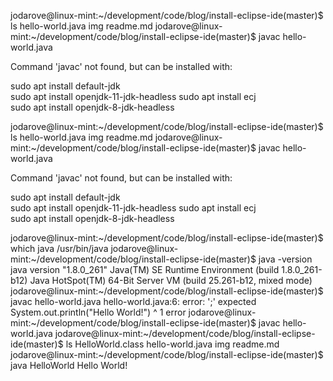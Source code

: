 jodarove@linux-mint:~/development/code/blog/install-eclipse-ide(master)$ ls
hello-world.java  img  readme.md
jodarove@linux-mint:~/development/code/blog/install-eclipse-ide(master)$ javac hello-world.java

Command 'javac' not found, but can be installed with:

sudo apt install default-jdk            
sudo apt install openjdk-11-jdk-headless
sudo apt install ecj                    
sudo apt install openjdk-8-jdk-headless

jodarove@linux-mint:~/development/code/blog/install-eclipse-ide(master)$ ls
hello-world.java  img  readme.md
jodarove@linux-mint:~/development/code/blog/install-eclipse-ide(master)$ javac hello-world.java

Command 'javac' not found, but can be installed with:

sudo apt install default-jdk            
sudo apt install openjdk-11-jdk-headless
sudo apt install ecj                    
sudo apt install openjdk-8-jdk-headless

jodarove@linux-mint:~/development/code/blog/install-eclipse-ide(master)$ which java
/usr/bin/java
jodarove@linux-mint:~/development/code/blog/install-eclipse-ide(master)$ java -version
java version "1.8.0_261"
Java(TM) SE Runtime Environment (build 1.8.0_261-b12)
Java HotSpot(TM) 64-Bit Server VM (build 25.261-b12, mixed mode)
jodarove@linux-mint:~/development/code/blog/install-eclipse-ide(master)$ javac hello-world.java
hello-world.java:6: error: ';' expected
    System.out.println("Hello World!")
                                      ^
1 error
jodarove@linux-mint:~/development/code/blog/install-eclipse-ide(master)$ javac hello-world.java
jodarove@linux-mint:~/development/code/blog/install-eclipse-ide(master)$ ls
HelloWorld.class  hello-world.java  img  readme.md
jodarove@linux-mint:~/development/code/blog/install-eclipse-ide(master)$ java HelloWorld
Hello World!
